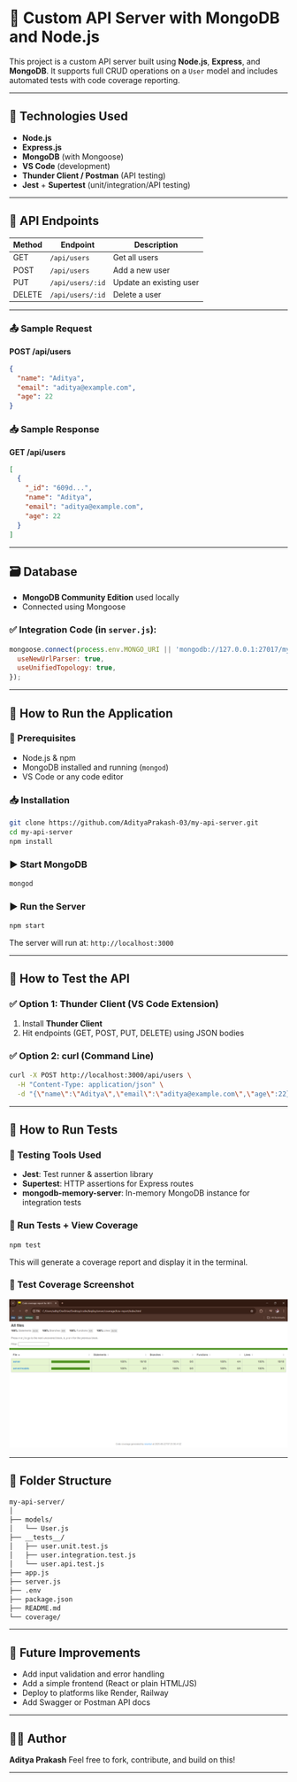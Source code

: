 # 🧪 Custom API Server with MongoDB and Node.js

This project is a custom API server built using **Node.js**, **Express**, and **MongoDB**. It supports full CRUD operations on a `User` model and includes automated tests with code coverage reporting.

---

## 🧠 Technologies Used

- **Node.js**
- **Express.js**
- **MongoDB** (with Mongoose)
- **VS Code** (development)
- **Thunder Client / Postman** (API testing)
- **Jest** + **Supertest** (unit/integration/API testing)

---

## 📡 API Endpoints

| Method | Endpoint         | Description             |
|--------|------------------|-------------------------|
| GET    | `/api/users`     | Get all users           |
| POST   | `/api/users`     | Add a new user          |
| PUT    | `/api/users/:id` | Update an existing user |
| DELETE | `/api/users/:id` | Delete a user           |

---

### 📤 Sample Request

**POST /api/users**
```json
{
  "name": "Aditya",
  "email": "aditya@example.com",
  "age": 22
}
````

### 📥 Sample Response

**GET /api/users**

```json
[
  {
    "_id": "609d...",
    "name": "Aditya",
    "email": "aditya@example.com",
    "age": 22
  }
]
```

---

## 🗃️ Database

* **MongoDB Community Edition** used locally
* Connected using Mongoose

### ✅ Integration Code (in `server.js`):

```js
mongoose.connect(process.env.MONGO_URI || 'mongodb://127.0.0.1:27017/myapidb', {
  useNewUrlParser: true,
  useUnifiedTopology: true,
});
```

---

## 🚀 How to Run the Application

### 🧩 Prerequisites

* Node.js & npm
* MongoDB installed and running (`mongod`)
* VS Code or any code editor

### 📥 Installation

```bash
git clone https://github.com/AdityaPrakash-03/my-api-server.git
cd my-api-server
npm install
```

### ▶️ Start MongoDB

```bash
mongod
```

### ▶️ Run the Server

```bash
npm start
```

The server will run at: `http://localhost:3000`

---

## 🧪 How to Test the API

### ✅ Option 1: Thunder Client (VS Code Extension)

1. Install **Thunder Client**
2. Hit endpoints (GET, POST, PUT, DELETE) using JSON bodies

### ✅ Option 2: curl (Command Line)

```bash
curl -X POST http://localhost:3000/api/users \
  -H "Content-Type: application/json" \
  -d "{\"name\":\"Aditya\",\"email\":\"aditya@example.com\",\"age\":22}"
```

---

## 🧪 How to Run Tests

### 🧰 Testing Tools Used

* **Jest**: Test runner & assertion library
* **Supertest**: HTTP assertions for Express routes
* **mongodb-memory-server**: In-memory MongoDB instance for integration tests

### 🔧 Run Tests + View Coverage

```bash
npm test
```

This will generate a coverage report and display it in the terminal.

### 📸 Test Coverage Screenshot

![Test Coverage Screenshot](assests/ss.png)

---

## 📂 Folder Structure

```
my-api-server/
│
├── models/
│   └── User.js
├── __tests__/
│   ├── user.unit.test.js
│   ├── user.integration.test.js
│   └── user.api.test.js
├── app.js
├── server.js
├── .env
├── package.json
├── README.md
└── coverage/
```

---

## 📌 Future Improvements

* Add input validation and error handling
* Add a simple frontend (React or plain HTML/JS)
* Deploy to platforms like Render, Railway
* Add Swagger or Postman API docs

---

## 🧑‍💻 Author

**Aditya Prakash**
Feel free to fork, contribute, and build on this!

---

```


